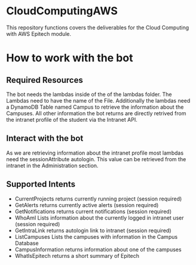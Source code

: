 # CloudComputingAWS

This repository functions covers the deliverables for the Cloud Computing with AWS Epitech module.

# How to work with the bot
## Required Resources
The bot needs the lambdas inside of the of the lambdas folder. The Lambdas need to have the name of the File.
Additionally the lambdas need a DynamoDB Table named Campus to retrieve the information about the Campuses. 
All other information the bot returns are directly retrived from the intranet profile of the student via the Intranet API.

## Interact with the bot 
As we are retrieving information about the intranet profile most lambdas need the sessionAttribute autologin.
This value can be retrieved from the intranet in the Administration section.

## Supported Intents
- CurrentProjects
  returns currently running project
  (session required)
- GetAlerts
  returns currently active alerts
  (session required)
- GetNotifications
  returns current notifications
  (session required)
- WhoAmI
  Lists information about the currently logged in intranet user
  (session required)
- GetIntraLink
  returns autologin link to intranet
  (session required)
- ListCampuses
  Lists the campuses with information in the Campus Database
- CampusInformation
  returns information about one of the campuses
- WhatIsEpitech
  returns a short summary of Epitech